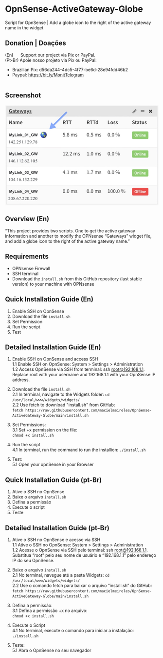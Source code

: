 # OpnSense-ActiveGateway-Globe
Script for OpnSense | Add a globe icon to the right of the active gateway name in the widget


## Donation | Doações
(En)      Support our project via Pix or PayPal. <br />
(Pt-Br) Apoie nosso projeto via Pix ou PayPal: <br />

- Brazilian Pix: d56da244-4dc5-4f77-be6d-28e94fdd46b2 <br />
- Paypal:  https://bit.ly/MonitTelegram <br /><br />

## Screenshot
![Screenshot](https://github.com/macielmeireles/OpnSense-ActiveGateway-Globe/blob/main/screenshot.jpg)


## Overview (En)
“This project provides two scripts. One to get the active gateway information and another to modify the OPNsense “Gateways” widget file, and add a globe icon to the right of the active gateway name.”


## Requirements
- OPNsense Firewall
- SSH terminal
- Download the `install.sh` from this GitHub repository (last stable version) to your machine with OPNsense



## Quick Installation Guide (En)
1. Enable SSH on OpnSense
2. Download the file `install.sh`
3. Set Permission
4. Run the script
5. Test


## Detailed Installation Guide (En)

1. Enable SSH on OpnSense and access SSH<br />
   1.1 Enable SSH on OpnSense: System > Settings > Administration <br />
   1.2 Access OpnSense via SSH from terminal: ssh root@192.168.1.1. Replace root with your username and 192.168.1.1 with your OpnSense IP address.<br />

2. Download the file `install.sh` <br />
   2.1 In terminal, navigate to the Widgets folder: `cd /usr/local/www/widgets/widgets/`<br />
   2.2 Use fetch to download "install.sh" from GitHub:<br /> 
    `fetch https://raw.githubusercontent.com/macielmeireles/OpnSense-ActiveGateway-Globe/main/install.sh`<br />

3. Set Permissions:<br />
   3.1 Set +x permission on the file:<br /> `chmod +x install.sh`<br />

4. Run the script  <br />
   4.1 In terminal, run the command to run the installion: `./install.sh`<br />

5. Test:<br />
   5.1 Open your opnSense in your Browser<br />
   



## Quick Installation Guide (pt-Br)
1. Ative o SSH no OpnSense
2. Baixe o arquivo `install.sh`
3. Defina a permissão
4. Execute o script
5. Teste


## Detailed Installation Guide (pt-Br)

1. Ative o SSH no OpnSense e acesse via SSH<br />
   1.1 Ative o SSH no OpnSense: System > Settings > Administration <br />
   1.2 Acesse o OpnSense via SSH pelo terminal: ssh root@192.168.1.1. Substitua “root” pelo seu nome de usuário e “192.168.1.1” pelo endereço IP do seu OpnSense.<br />

2. Baixe o arquivo `install.sh` <br />
   2.1 No terminal, navegue até a pasta Widgets: `cd /usr/local/www/widgets/widgets/`<br />
   2.2 Use o comando fetch para baixar o arquivo “install.sh” do GitHub: <br /> 
    `fetch https://raw.githubusercontent.com/macielmeireles/OpnSense-ActiveGateway-Globe/main/install.sh`<br />

3. Defina a permissão: <br />
   3.1 Defina a permissão +x no arquivo:<br /> `chmod +x install.sh`<br />

4. Execute o Script  <br />
   4.1 No terminal, execute o comando para iniciar a instalação: `./install.sh`<br />

5. Teste:<br />
   5.1 Abra o OpnSense no seu navegador <br />







